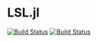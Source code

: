 # LSL.jl

[![Build Status](https://travis-ci.com/samuelpowell/LSL.jl.svg?branch=master)](https://travis-ci.com/samuelpowell/LSL.jl)
[![Build Status](https://ci.appveyor.com/api/projects/status/github/samuelpowell/LSL.jl?svg=true)](https://ci.appveyor.com/project/samuelpowell/LSL-jl)
